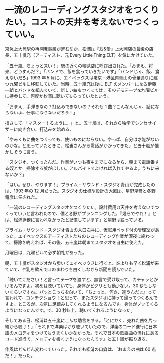 # 一流のレコーディングスタジオをつくりたい。コストの天井を考えないでつくっていい。

京急上大岡駅の再開発事業が進むなか、松浦は『友&愛』上大岡店の最後の店長、五十嵐充（アーティスト、元 Every Little Thing:ELT）を気にかけていた。

「五十嵐、ちょっと来い！」駅の近くの喫茶店に呼び出された。「おまえ、将来、どうすんだ？」「バンドで、飯を食っていきたいです」「バンドじゃ、飯、食えないだろ」1993 年 5 月に、エイベックスは東京・港区南青山の骨董通りに建つ九曜ビルに移転していた。当時、五十嵐充は後に ELT のメンバーになる伊藤一朗とバンドを組んでいて、新しい曲をつくっては、そのデモテープを九曜ビルに持参して、何度か松浦に聴いてもらっていたという。

「おまえ、手弾きなの？打込みできないの？それも 1 曲？こんなんじゃ、話にならないよ。仕事にならないだろう！」

指さして、「マスターするように...」と。五十嵐は、それから独学でシンセサイザーに向き合い、打込みを始める。

「やみくもに曲をつくっても、使いものにならない。やっぱ、自分は才能がないのかな。と思っていたときに、松浦さんから電話がかかってきた」と五十嵐が懐かしそうに言う。

「スタジオ、つくったんだ。作業がいつも夜中までになるから、朝まで電話番する奴とか、掃除する奴がほしい。アルバイトでよければ入れてやるよ。うちに来ないか？」

「はい。ぜひ、やります！」プライム・サウンド・スタジオ青山が完成したのは、1993 年の 12 月だった。スタジオの仕様や設計の大筋は、星野靖彦と冬野竜彦に任された。

「一流のレコーディングスタジオをつくりたい。設計費用の天井を考えないでつくっていいと言われたので、僕と冬野がプランニングした。『幾らでやれ！』とは、松浦専務に言われなかったと記憶しています」と星野は語っている。

プライム・サウンド・スタジオ青山の入口右手に、仮眠用ベッド付の管理室があった。エイベックスのアーティストたちのレコーディング作業が深夜に終わって、掃除を終えれば、その後、五十嵐は朝までスタジオを自由に使えた。

月曜日は、九曜ビルで必ず朝礼があった。

朝、五十嵐がスタジオから歩いてエイベックスに行くと、誰よりも早く松浦が来ていて、牛乳を飲んで口のまわりを白くしながら新聞を読んでいた。

「聴いてください！と言ってテープを渡すと、無言で受け取って、カチャッとかけるんですよ。初めは聴いていても、身体がピクリとも動かない。30 秒もしないくらいですね。パッとこっちを向いて、『ちょっと、何か、違うんだよ』って言われて、コンチクショウ！と思って、またスタジオに持って帰ってつくるんですよ。ところが、次第に足踏みしてくれるようになるんです。身体がノッてくるようになったんです。で、30 秒以上、聴いてくれるようになった」

そしてある日、松浦は五十嵐にこんな助言をする。「とにかく、売れた曲を片っ端から聴け！」「それまで洋楽ばかり聴いていたので、洋楽のコード進行に日本語のメロディをつけてもうまくいかなかった。それで日本の歌謡曲の流れにあるコード進行で、メロディを書くようになったんです」と五十嵐が振り返る。

作風はどんどん変わっていった。それでも松浦の口癖は、「おまえの曲は 60 点だ！」だった。
